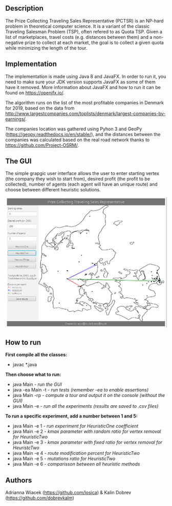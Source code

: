 ## Description
The Prize Collecting Traveling Sales Representative (PCTSR) is an NP-hard problem in theoretical computer science. It is a variant of the classic Traveling Salesman Problem (TSP), often refered to as Quota TSP. Given a list of marketplaces, travel costs (e.g. distances between them) and a non-negative prize to collect at each market, the goal is to collect a given quota while minimizing the length of the tour.

## Implementation
The implementation is made using Java 8 and JavaFX. In order to run it, you need to make sure your JDK version supports JavaFX as some of them have it removed. More information about JavaFX and how to run it can be found on https://openjfx.io/.

The algorithm runs on the list of the most profitable companies in Denmark for 2019, based on the data from http://www.largestcompanies.com/toplists/denmark/largest-companies-by-earnings/.

The companies location was gathered using Pyhon 3 and GeoPy (https://geopy.readthedocs.io/en/stable/), and the distances between the companies was calculated based on the real road network thanks to https://github.com/Project-OSRM/.

## The GUI
The simple grapgic user interface allows the user to enter starting vertex (the company they wish to start from), desired profit (the profit to be collected), number of agents (each agent will have an unique route) and choose between different heuristic solutions.

![GUI](./GUI_RAN.png)

## How to run
**First compile all the classes:**
 - javac *.java

**Then choose what to run:**
 - java Main - *run the GUI*
 - java -ea Main -t - *run tests (remember -ea to enable assertions)*
 - java Main -rp - *compute a tour and output it on the console (without the GUI)*
 - java Main -e - *run all the experiments (results are saved to .csv files)*

**To run a specific experiment, add a number between 1 and 5:**
 - java Main -e 1 - *run experiment for HeuristicOne coefficient*
 - java Main -e 2 - *kmax parameter with random ratio for vertex removal for HeuristicTwo*
 - java Main -e 3 - *kmax parameter with fixed ratio for vertex removal for HeuristcTwo*
 - java Main -e 4 - *route modification percent for HeuristicTwo*
 - java Main -e 5 - *mutations ratio for HeuristicTwo*
 - java Main -e 6 - *comparisson between all heuristic methods*

## Authors
Adrianna Wiacek (https://github.com/losica) & Kalin Dobrev (https://github.com/dobrevkalm)
